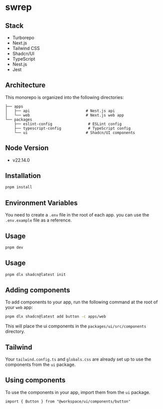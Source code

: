 # swrep

## Stack

- Turborepo
- Next.js
- Tailwind CSS
- Shadcn/UI
- TypeScript
- Nest.js
- Jest

## Architecture
This monorepo is organized into the following directories:

```
├── apps
│   ├── api                         # Nest.js api
│   └── web                         # Next.js web app
└── packages
    ├── eslint-config                # ESLint config
    ├── typescript-config            # TypeScript config
    └── ui                          # Shadcn/UI components 
```

## Node Version
- v22.14.0

## Installation
```bash
pnpm install
```

## Environment Variables
You need to create a `.env` file in the root of each app. you can use the `.env.example` file as a reference.

## Usage

```bash
pnpm dev
```

## Usage

```bash
pnpm dlx shadcn@latest init
```

## Adding components

To add components to your app, run the following command at the root of your `web` app:

```bash
pnpm dlx shadcn@latest add button -c apps/web
```

This will place the ui components in the `packages/ui/src/components` directory.

## Tailwind

Your `tailwind.config.ts` and `globals.css` are already set up to use the components from the `ui` package.

## Using components

To use the components in your app, import them from the `ui` package.

```tsx
import { Button } from "@workspace/ui/components/button"
```
